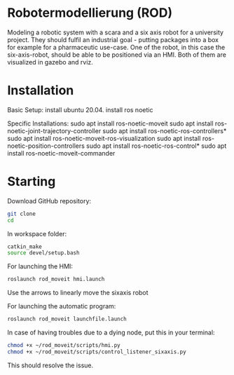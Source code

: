 # Robotermodellierung (ROD)
Modeling a robotic system with a scara and a six axis robot for a university project.
They should fulfil an industrial goal - putting packages into a box for example for a pharmaceutic use-case.
One of the robot, in this case the six-axis-robot, should be able to be positioned via an HMI.
Both of them are visualized in gazebo and rviz.

# Installation
Basic Setup:
install ubuntu 20.04.
install ros noetic

Specific Installations:
sudo apt install ros-noetic-moveit
sudo apt install ros-noetic-joint-trajectory-controller
sudo apt install ros-noetic-ros-controllers*
sudo apt install ros-noetic-moveit-ros-visualization
sudo apt install ros-noetic-position-controllers
sudo apt install ros-noetic-ros-control*
sudo apt install ros-noetic-moveit-commander

# Starting
Download GitHub repository:

```bash
git clone
cd
```

In workspace folder:
```bash
catkin_make
source devel/setup.bash
```

For launching the HMI:
```bash
roslaunch rod_moveit hmi.launch
```

Use the arrows to linearly move the sixaxis robot


For launching the automatic program:
```bash
roslaunch rod_moveit launchfile.launch
```


In case of having troubles due to a dying node, put this in your terminal:
```bash
chmod +x ~/rod_moveit/scripts/hmi.py
chmod +x ~/rod_moveit/scripts/control_listener_sixaxis.py
```

This should resolve the issue.
